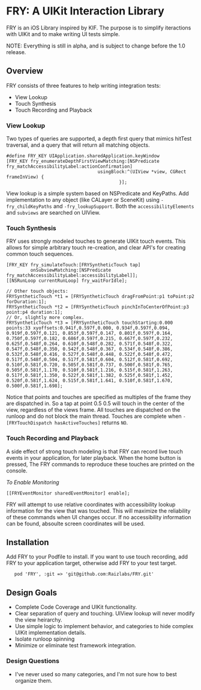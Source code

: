 # FRY: A UIKit Interaction Library

FRY is an iOS Library inspired by KIF.  The purpose is to simplify iteractions with UIKit and to make writing UI tests simple.

NOTE: Everything is still in alpha, and is subject to change before the 1.0 release.

## Overview
FRY consists of three features to help writing integration tests:

- View Lookup
- Touch Synthesis
- Touch Recording and Playback

### View Lookup
Two types of queries are supported, a depth first query that mimics hitTest traversal, and a query that will return all matching objects.

```obj-c
#define FRY_KEY UIApplication.sharedApplication.keyWindow
[FRY_KEY fry_enumerateDepthFirstViewMatching:[NSPredicate fry_matchAccessibilityLabel:actionConfirmation]
                                  usingBlock:^(UIView *view, CGRect frameInView) {
                                          }];
```

View lookup is a simple system based on NSPredicate and KeyPaths.  Add implementation to any object (like CALayer or SceneKit) using `-fry_childKeyPaths` and `-fry_lookupSupport`.  Both the `accessibilityElements` and `subviews` are searched on UIView.

### Touch Synthesis
FRY uses strongly modeled touches to generate UIKit touch events.  This allows for simple arbitrary touch re-creation, and clear API's for creating common touch sequences.

```obj-c
[FRY_KEY fry_simulateTouch:[FRYSyntheticTouch tap]
         onSubviewMatching:[NSPredicate fry_matchAccessibilityLabel:accessibilityLabel]];
[[NSRunLoop currentRunLoop] fry_waitForIdle];

// Other touch objects:
FRYSyntheticTouch *t1 = [FRYSyntheticTouch dragFromPoint:p1 toPoint:p2 forDuration:1];
FRYSyntheticTouch *t2 = [FRYSyntheticTouch pinchInToCenterOfPoint:p3 point:p4 duration:1];
// Or, slightly more complex.
FRYSyntheticTouch *t3 = [FRYSyntheticTouch touchStarting:0.000 points:33 xyoffsets:0.941f,0.597f,0.000, 0.934f,0.597f,0.094, 0.919f,0.597f,0.121, 0.853f,0.597f,0.147, 0.801f,0.597f,0.164, 0.750f,0.597f,0.182, 0.686f,0.597f,0.215, 0.667f,0.597f,0.232, 0.625f,0.548f,0.264, 0.610f,0.548f,0.282, 0.571f,0.548f,0.322, 0.547f,0.548f,0.350, 0.542f,0.548f,0.367, 0.534f,0.548f,0.386, 0.532f,0.548f,0.416, 0.527f,0.548f,0.448, 0.522f,0.548f,0.472, 0.517f,0.548f,0.504, 0.517f,0.581f,0.604, 0.512f,0.581f,0.692, 0.510f,0.581f,0.720, 0.505f,0.581f,0.737, 0.500f,0.581f,0.765, 0.505f,0.581f,1.170, 0.510f,0.581f,1.216, 0.515f,0.581f,1.263, 0.517f,0.581f,1.350, 0.522f,0.581f,1.382, 0.525f,0.581f,1.452, 0.520f,0.581f,1.624, 0.515f,0.581f,1.641, 0.510f,0.581f,1.670, 0.500f,0.581f,1.698];
```

Notice that points and touches are specified as multiples of the frame they are dispatched in.   So a tap at point 0.5 0.5 will touch in the center of the view, regardless of the views frame.  All touches are dispatched on the runloop and do not block the main thread.   Touches are complete when `-[FRYTouchDispatch hasActiveTouches]` returns `NO`.

### Touch Recording and Playback
A side effect of strong touch modeling is that FRY can record live touch events in your application, for later playback.  When the home button is pressed, The FRY commands to reproduce these touches are printed on the console.

*To Enable Monitoring*
```obj-c
[[FRYEventMonitor sharedEventMonitor] enable];
```

FRY will attempt to use relative coordinates with accessibility lookup information for the view that was touched.  This will maximize the reliability of these commands when UI changes occur.  If no accessibility information can be found, absoulte screen coordinates will be used.

## Installation

Add FRY to your Podfile to install.   If you want to use touch recording, add FRY to your application target, otherwise add FRY to your test target.

```
   pod 'FRY', :git => 'git@github.com:Raizlabs/FRY.git'
```

## Design Goals
- Complete Code Coverage and UIKit functionality.
- Clear separation of query and touching.  UIView lookup will never modify the view heirarchy.
- Use simple logic to implement behavior, and categories to hide complex UIKit implementation details.
- Isolate runloop spinning
- Minimize or eliminate test framework integration.

### Design Questions
- I've never used so many categories, and I'm not sure how to best organize them.

